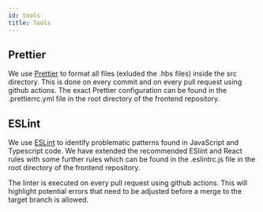 ```yaml
---
id: tools
title: Tools
---
```


## Prettier

We use [Prettier](https://prettier.io/) to format all files (exluded the .hbs files) inside the src directory. This is done on every commit and on every pull request using github actions. The exact Prettier configuration can be found in the .prettierrc.yml file in the root directory of the frontend repository.

## ESLint
We use [ESLint](https://eslint.org/) to identify problematic patterns found in JavaScript and Typescript code. We have extended the recommended ESlint and React rules with some further rules which can be found in the .eslintrc.js file in the root directory of the frontend repository.

The linter is executed on every pull request using github actions. This will highlight potential errors that need to be adjusted before a merge to the target branch is allowed.